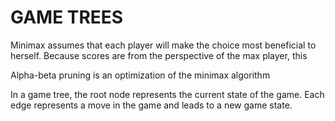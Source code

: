 # GAME TREES

Minimax assumes that each player will make
the choice most beneficial to herself. Because scores
are from the perspective of the max player, this

Alpha-beta pruning is an optimization of the minimax algorithm

In a game tree, the root node represents the current state of the game.
Each edge represents a move in the game and leads to a new game state.
